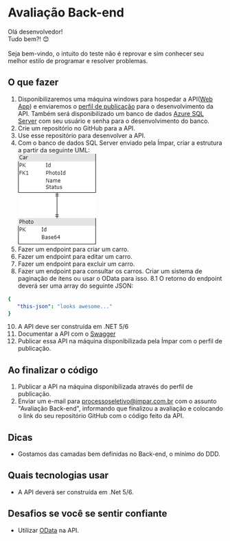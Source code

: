 # Avaliação Back-end
Olá desenvolvedor!\
Tudo bem?! 😊\
\
Seja bem-vindo, o intuito do teste não é reprovar e sim conhecer seu melhor estilo de programar e resolver problemas.

## O que fazer
1. Disponibilizaremos uma máquina windows para hospedar a API([Web App](https://docs.microsoft.com/pt-br/aspnet/core/web-api/?WT.mc_id=dotnet-35129-website&view=aspnetcore-6.0)) e enviaremos o [perfil de publicação](https://docs.microsoft.com/pt-br/visualstudio/deployment/quickstart-deploy-aspnet-web-app?view=vs-2022&tabs=import-profile) para o desenvolvimento da API. Também será disponibilizado um banco de dados [Azure SQL Server](https://docs.microsoft.com/pt-br/azure/azure-sql/azure-sql-iaas-vs-paas-what-is-overview?view=azuresql) com seu usuário e senha para o desenvolvimento do banco.
2. Crie um repositório no GitHub para a API.
3. Use esse repositório para desenvolver a API.
4. Com o banco de dados SQL Server enviado pela Ímpar, criar a estrutura a partir da seguinte UML:\
![UML](uml.png)
5. Fazer um endpoint para criar um carro.
6. Fazer um endpoint para editar um carro.
7. Fazer um endpoint para excluir um carro.
8. Fazer um endpoint para consultar os carros. Criar um sistema de paginação de itens ou usar o OData para isso.
  8.1 O retorno do endpoint deverá ser uma array do seguinte JSON:
  ```yaml
  {
     "this-json": "looks awesome..."
  }
  ```
10. A API deve ser construída em .NET 5/6
11. Documentar a API com o [Swagger](https://docs.microsoft.com/en-us/aspnet/core/tutorials/web-api-help-pages-using-swagger?view=aspnetcore-6.0)
12. Publicar essa API na máquina disponibilizada pela Ímpar com o perfil de publicação.

## Ao finalizar o código
1. Publicar a API na máquina disponibilizada através do perfil de publicação.
2. Enviar um e-mail para processoseletivo@impar.com.br com o assunto "Avaliação Back-end", informando que finalizou a avaliação e colocando o link do seu repositório GitHub com o código feito da API. 

## Dicas
* Gostamos das camadas bem definidas no Back-end, o mínimo do DDD.

## Quais tecnologias usar
* A API deverá ser construída em .Net 5/6.

## Desafios se você se sentir confiante
* Utilizar [OData](https://docs.microsoft.com/en-us/odata/overview) na API.
